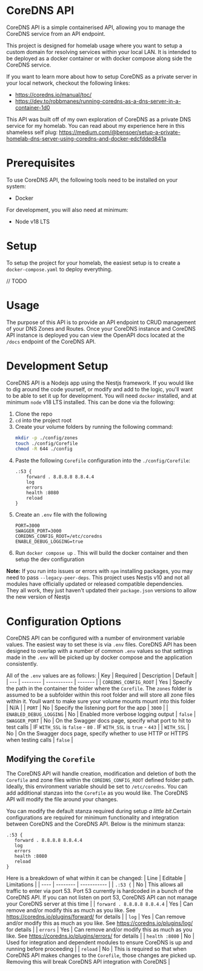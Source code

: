 # CoreDNS API
CoreDNS API is a simple containerised API, allowing you to manage the CoreDNS service from an API endpoint. 

This project is designed for homelab usage where you want to setup a custom domain for resolving services within your local LAN. It is intended to be deployed as a docker container or with docker compose along side the CoreDNS service.

If you want to learn more about how to setup CoreDNS as a private server in your local network, checkout the following linkes:
- https://coredns.io/manual/toc/
- https://dev.to/robbmanes/running-coredns-as-a-dns-server-in-a-container-1d0

This API was built off of my own exploration of CoreDNS as a private DNS service for my homelab. You can read about my experience here in this shameless self plug: https://medium.com/@bensoer/setup-a-private-homelab-dns-server-using-coredns-and-docker-edcfdded841a

# Prerequisites
To use CoreDNS API, the following tools need to be installed on your system:
- Docker

For development, you will also need at minimum:
- Node v18 LTS

# Setup
To setup the project for your homelab, the easiest setup is to create a `docker-compose.yaml` to deploy everything.

// TODO

 # Usage
 The purpose of this API is to provide an API endpoint to CRUD management of your DNS Zones and Routes. Once your CoreDNS instance and CoreDNS API instance is deployed you can view the OpenAPI docs located at the `/docs` endpoint of the CoreDNS API.



# Development Setup
CoreDNS API is a Nodejs app using the Nestjs framework. If you would like to dig around the code yourself, or modify and add to the logic, you'll want to be able to set it up for development. You will need `docker` installed, and at minimum `node` v18 LTS installed. This can be done via the following:
1. Clone the repo
2. `cd` into the project root
3. Create your volume folders by running the following command:
    ```bash
    mkdir -p ./config/zones
    touch ./config/Corefile
    chmod -R 644 ./config
    ```
4. Paste the following `Corefile` configuration into the `./config/Corefile`:
    ```
    .:53 {
        forward . 8.8.8.8 8.8.4.4
        log
        errors
        health :8080
        reload
    }
    ```
3. Create an `.env` file with the following
    ```.env
    PORT=3000
    SWAGGER_PORT=3000
    COREDNS_CONFIG_ROOT=/etc/coredns
    ENABLE_DEBUG_LOGGING=true
    ```
3. Run `docker compose up` . This will build the docker container and then setup the dev configuration

**Note:** If you run into issues or errors with `npm` installing packages, you may need to pass `--legacy-peer-deps`. This project uses Nestjs v10 and not all modules have officially updated or released compatible dependencies. They all work, they just haven't updated their `package.json` versions to allow the new version of Nestjs

# Configuration Options
CoreDNS API can be configured with a number of environment variable values. The easiest way to set these is via `.env` files. CoreDNS API has been designed to overlap with a number of common `.env` values so that settings made in the `.env` will be picked up by docker compose and the application consistently.

All of the `.env` values are as follows:
| Key | Required | Description | Default |
| --- | -------- | ----------- | ------- |
| `COREDNS_CONFIG_ROOT` | Yes | Specify the path in the container the folder where the `Corefile`. The `zones` folder is assumed to be a subfolder within this root folder and will store all zone files within it. Youll want to make sure your volume mounts mount into this folder | N/A |
| `PORT` | No | Specify the listening port for the app | `3000` |
| `ENABLED_DEBUG_LOGGING` | No | Enabled more verbose logging output | `false`
| `SWAGGER_PORT` | No | On the Swagger docs page, specify what port to hit to test calls | IF `WITH_SSL` is `false` - `80` . IF `WITH_SSL` is `true` - `443` |
| `WITH_SSL` | No | On the Swagger docs page, specify whether to use HTTP or HTTPS when testing calls | `false` |

## Modifying the `Corefile`
 The CoreDNS API will handle creation, modification and deletion of both the `Corefile` and zone files within the `COREDNS_CONFIG_ROOT` defined folder path. Ideally, this environment variable should be set to `/etc/coredns`. You can add additional stanzas into the `Corefile` as you would like. The CoreDNS API will modify the file around your changes.
 
 You can modify the default stanza required during setup _a little bit_.Certain configurations are required for minimum functionality and integration between CoreDNS and the CoreDNS API. Below is the minimum stanza:
 ```
.:53 {
    forward . 8.8.8.8 8.8.4.4
    log
    errors
    health :8080
    reload
}
```
Here is a breakdown of what within it can be changed:
| Line | Editable | Limitations |
| ---- | -------- | ----------- |
| `.:53 {` | No | This allows all traffic to enter via port 53. Port 53 currently is hardcoded in a bunch of the CoreDNS API. If you can not listen on port 53, CoreDNS API can not manage your CoreDNS server at this time |
| `forward . 8.8.8.8 8.8.4.4` | Yes | Can remove and/or modify this as much as you like. See https://coredns.io/plugins/forward/ for details |
| `log` | Yes | Can remove and/or modify this as much as you like. See  https://coredns.io/plugins/log/ for details |
| `errors` | Yes | Can remove and/or modify this as much as you like. See https://coredns.io/plugins/errors/ for details |
| `health :8080` | No | Used for integration and dependent modules to ensure CoreDNS is up and running before proceeding |
| `reload` | No | This is required so that when CoreDNS API makes changes to the `Corefile`, those changes are picked up. Removing this will break CoreDNS API integration with CoreDNS |